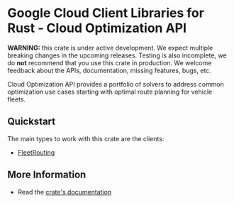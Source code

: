 # Google Cloud Client Libraries for Rust - Cloud Optimization API

<!-- Code generated by sidekick. DO NOT EDIT. -->

**WARNING:** this crate is under active development. We expect multiple breaking
changes in the upcoming releases. Testing is also incomplete, we do **not**
recommend that you use this crate in production. We welcome feedback about the
APIs, documentation, missing features, bugs, etc.

Cloud Optimization API provides a portfolio of solvers to address common
optimization use cases starting with optimal route planning for vehicle
fleets.

## Quickstart

The main types to work with this crate are the clients:

* [FleetRouting](https://docs.rs/google-cloud-optimization-v1/latest/google_cloud_optimization_v1/client/struct.FleetRouting.html)

## More Information

* Read the [crate's documentation](https://docs.rs/google-cloud-optimization-v1/latest/google-cloud-optimization-v1)
